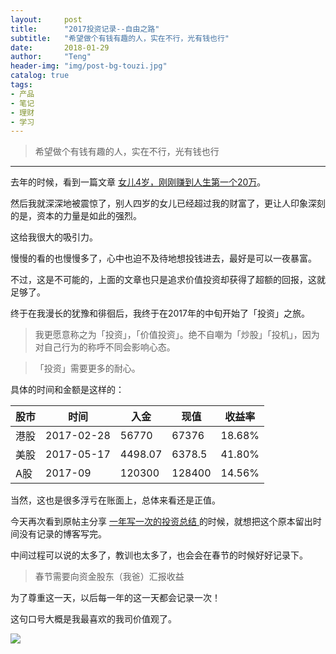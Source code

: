 ```yaml
---
layout:     post
title:      "2017投资记录--自由之路"
subtitle:   "希望做个有钱有趣的人，实在不行，光有钱也行"
date:       2018-01-29
author:     "Teng"
header-img: "img/post-bg-touzi.jpg"
catalog: true
tags:
- 产品
- 笔记
- 理财
- 学习
---
```


> 希望做个有钱有趣的人，实在不行，光有钱也行

-----

去年的时候，看到一篇文章 [女儿4岁，刚刚赚到人生第一个20万](https://xueqiu.com/2689039707/80674176)。

然后我就深深地被震惊了，别人四岁的女儿已经超过我的财富了，更让人印象深刻的是，资本的力量是如此的强烈。

这给我很大的吸引力。

慢慢的看的也慢慢多了，心中也迫不及待地想投钱进去，最好是可以一夜暴富。

不过，这是不可能的，上面的文章也只是追求价值投资却获得了超额的回报，这就足够了。

终于在我漫长的犹豫和徘徊后，我终于在2017年的中旬开始了「投资」之旅。

> 我更愿意称之为「投资」，「价值投资」。绝不自嘲为「炒股」「投机」，因为对自己行为的称呼不同会影响心态。

> 「投资」需要更多的耐心。

具体的时间和金额是这样的：

| 股市      | 时间         |  入金    | 现值  | 收益率 |
| -------- | ----------   | ----    | ----  | ----  |
| 港股      | 2017-02-28   | 56770   | 67376 |  18.68%  |
| 美股      | 2017-05-17   | 4498.07 | 6378.5 |  41.80%  |
| A股       | 2017-09      | 120300  | 128400 |  14.56%  |

当然，这也是很多浮亏在账面上，总体来看还是正值。

今天再次看到原帖主分享 [一年写一次的投资总结
](https://xueqiu.com/2689039707/100458331) 
 的时候，就想把这个原本留出时间没有记录的博客写完。

 中间过程可以说的太多了，教训也太多了，也会会在春节的时候好好记录下。

> 春节需要向资金股东（我爸）汇报收益

为了尊重这一天，以后每一年的这一天都会记录一次！

这句口号大概是我最喜欢的我司价值观了。

![](http://images.tengblog.cn/18-1-29/72509888.jpg)






